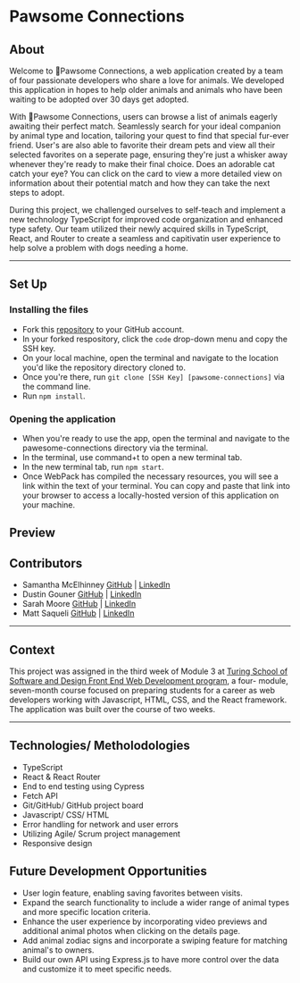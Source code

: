 # Pawsome Connections 

## About

Welcome to 🐾Pawsome Connections, a web application created by a team of four passionate developers who share a love for animals. We developed this application in hopes to help older animals and animals who have been waiting to be adopted over 30 days get adopted.

With 🐾Pawsome Connections, users can browse a list of animals eagerly awaiting their perfect match. Seamlessly search for your ideal companion by animal type and location, tailoring your quest to find that special fur-ever friend.  User's are also able to favorite their dream pets and view all their selected favorites on a seperate page, ensuring they're just a whisker away whenever they're ready to make their final choice. Does an adorable cat catch your eye? You can click on the card to view a more detailed view on information about their potential match and how they can take the next steps to adopt.

During this project, we challenged ourselves to self-teach and implement a new technology TypeScript for improved code organization and enhanced type safety. Our team utilized their newly acquired skills in TypeScript, React, and Router to create a seamless and capitivatin user experience to help solve a problem with dogs needing a home. 

---

## Set Up 

### Installing the files
 - Fork this [repository](https://github.com/dustingouner/pawsome-connections) to your GitHub account. 
 - In your forked respository, click the `code` drop-down menu and copy the SSH key.
 - On your local machine, open the terminal and navigate to the location you'd like the repository directory cloned to. 
 - Once you're there, run `git clone [SSH Key] [pawsome-connections]` via the command line.
 - Run `npm install`. 

### Opening the application
 - When you're ready to use the app, open the terminal and navigate to the pawesome-connections directory via the terminal.
 - In the terminal, use command+t to open a new terminal tab. 
 - In the new terminal tab, run `npm start`.
 - Once WebPack has compiled the necessary resources, you will see a link within the text of your terminal. You can copy and paste that link into your browser to access a locally-hosted version of this application on your machine. 

## Preview

## Contributors

- Samantha McElhinney [GitHub](https://github.com/samanthamcelhinney) | [LinkedIn](https://www.linkedin.com/in/samantha-mcelhinney/) <br>
- Dustin Gouner  [GitHub](https://github.com/dustingouner) | [LinkedIn](https://www.linkedin.com/in/dustin-gouner/) <br>
- Sarah Moore [GitHub](https://github.com/sarahcatherine311) | [LinkedIn](https://www.linkedin.com/in/sarah-moore-a35196127/) <br>
- Matt Saqueli [GitHub](https://github.com/mattsaqueli) | [LinkedIn](https://www.linkedin.com/in/mattsaqueli/)

---

## Context
This project was assigned in the third week of Module 3 at [Turing School of Software and Design Front End Web Development program](https://frontend.turing.edu/), a four- module, seven-month course focused on preparing students for a career as web developers working with Javascript, HTML, CSS, and the React framework. The application was built over the course of two weeks.

---

## Technologies/ Metholodologies
- TypeScript
- React & React Router
- End to end testing using Cypress
- Fetch API
- Git/GitHub/ GitHub project board
- Javascript/ CSS/ HTML
- Error handling for network and user errors
- Utilizing Agile/ Scrum project management
- Responsive design

## Future Development Opportunities
- User login feature, enabling saving favorites between visits.
- Expand the search functionality to include a wider range of animal types and more specific location criteria.
- Enhance the user experience by incorporating video previews and additional animal photos when clicking on the details page. 
- Add animal zodiac signs and incorporate a swiping feature for matching animal's to owners. 
- Build our own API using Express.js to have more control over the data and customize it to meet specific needs.
